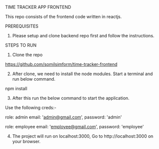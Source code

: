 TIME TRACKER APP FRONTEND

This repo consists of the frontend code written in reactjs.

PREREQUISITES

1. Please setup and clone backend repo first and follow the instructions.

STEPS TO RUN

1. Clone the repo

https://github.com/somilsimform/time-tracker-frontend

2. After clone, we need to install the node modules. Start a terminal and run below command.

npm install

3. After this run the below command to start the application.

Use the following creds:-

role: admin
email: 'admin@gmail.com',
password: 'admin'

role: employee
email: 'employee@gmail.com',
password: 'employee'

4. The project will run on localhost:3000, Go to http://localhost:3000 on your browser.
